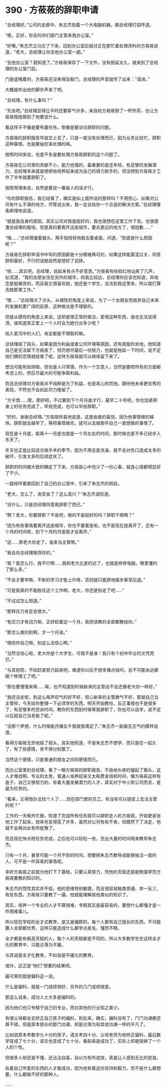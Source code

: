 # 390 · 方莜莜的辞职申请

“总经理好。”公司的走廊中，朱志杰抱着一个大电脑机箱，朝总经理打招呼道。

“嗯，正好，你去叫你们部门主管来我办公室。”

“好嘞。”朱志杰立马应了下来，回到办公室后就对正在那忙着处理资料的方莜莜说道，“老大，总经理让你去他办公室一趟。”

“去他办公室？我知道了。”方莜莜保存了一下文件，没有拖延太久，就来到了总经理的办公室门前。

门是虚掩着的，方莜莜还没来得及敲门，总经理的声音就传了出来：“请进。”

大概是听出他的脚步声来了吧。

“总经理，有什么事吗？”

“先坐吧。”总经理显得比平时还要客气许多，亲自给方莜莜倒了一杯热茶，也让方莜莜隐隐猜到了他要说什么。

看这样子不像是要布置任务，倒像是要谈论辞职的问题。

方莜莜的辞职报告早就交上去了，只是一直没有处理而已，因为业务比较忙，辞职这种事情，也是要抽空来处理的嘛。

按照时间来说，也差不多是要处理方莜莜辞职的这个问题了。

方莜莜在公司里的贡献不小，能力也强的，最重要的是还年轻，有足够的发展潜力，总经理本来就是想把他培养起来成为自己的得力助手的，但没想到方莜莜才工作了半年就要辞职了。

按照常理来说，自然是要说一番留人的话才行。

“你的辞职报告，我已经看了，确实是如上面所说的那样吗？不用担心，如果对公司有什么不满的地方，尽管说出来，我一定会给你一个合适的解决方案。”总经理慢条斯理地说道。

“就是我自身的原因，其实公司对我是挺好的，我也很想在这里工作下去，也很感激总经理的栽培，但是真的要离开这座城市，要去更远的地方了，很抱歉……”

“哦……”总经理皱着眉头，用手指轻轻地敲击着桌面，问道，“到底是什么原因呢？”

方莜莜在辞职申请书中写的原因都是十分模棱两可的，如果这样能蒙混过关，同意辞职最好，不行的话她自然是想好了说辞。

“呃……其实吧，总经理，说起来有点不好意思。”方莜莜有些脸红地讪笑了几声，扯谎道，“我的女朋友住在另外的城市，和我比较远，总经理你应该也知道，异地恋是挺痛苦的，而且我又很喜欢她，她还是个学生，没法到我这里来，所以就打算去她那里工作。”

“嗯……”总经理点了点头，从理性的角度上来说，为了一个女朋友而放弃自己未来的发展和更广阔的前景，这种做法是不理智的。

但是从感性的角度上来说，这却是很正常的做法，爱情这种东西，谁也无法说得清，谁知道真正爱上一个人时会为她付出多少呢？

陷入爱河中的人们，肯定都是不理智的嘛。

总经理摇了摇头，如果是因为利益或者公司环境等原因，还有周旋的余地，他知道自己是无法留下方莜莜了，但仍想尽最后一份努力，也就是拖延一下时间，说不定他们俩的恋情就结束了呢，这样方莜莜就可以继续留下来了。

想法可能有些阴暗，但也是人只常情，作为一个生意人，当然是要把所有的方面都考虑上的，然后尽最大的可能争取利益。

而且总经理对方莜莜并不纯粹是为了利益，也是真心欣赏他，期待他未来更优秀的表现，不然也不会如此尽力挽留了。

“方宇悠……嗯，那好吧，不过要到下个月月底才行，最早二十号吧，你也加紧把身上的任务完成了，早些完成，也可以早些辞职。”

“好的，谢谢总经理。”方莜莜欣喜地说道，这是由衷的喜悦，因为他事情做的越快，辞职就会越早了，等把事情做完，就可以去做那件自己一直想做的事情了。

现在是十月底，距离十一月底也就是一个月左右的时间，那时候也差不多已经步入冬天了。

冬天也正是比较适合做手术的季节，因为不用总是洗澡，就不会对伤口造成太多的破坏，引发太多的后续症状了。

辞职的时间被大致的确定了下来，方莜莜心中也少了一份心事，就连心情都明显好了不少。

一路轻哼着歌回到了自己的办公室中，引来了朱志杰的侧目。

“老大，怎么了，发奖金了？这么高兴？”朱志杰调侃道。

“没什么，只是总经理同意我辞职了而已。”

“啊？老大，你要辞职？不是吧，做的不是挺好的吗？辞职干嘛啊？”

“因为有些事情要离开这座城市，你也不要着急啦，也不是现在就离开了，还有一个月的时间呢，到下个月的月底我才会离开。”

“这……那老大你走了，谁来当主管啊。”

“我会向总经理推荐你的。”

“我？我怎么行，我不行啊……我和老大比差的远了，也就是修修电脑，哪里懂的了那么多。”

“不会才要学嘛，不断的学习才能上升呀，否则就只能原地踏步甚至后退。”

“可是我真的不能胜任这个工作啊，老大，你还是别走了吧……”

“不试试怎么知道。”

“那样压力肯定会很大。”

“有压力才有动力嘛，正好趁着这一个月，我把该教的全部都教给你。”

“那怎么做的到啊，才一个月诶。”

“相信你自己嘛，别这么没信心啊。”

“当然没信心啦，老大你是个大学生，可我不是诶！我只有个初中毕业的文凭而已。”

“与其抱怨，不如赶紧努力起来吧，难道你以后不想多赚点钱吗，总不可能永远都做个修理工了吧。”

“那也要慢慢来啊……唉，也不知道到时候新来的主管会不会还像老大你一样好。”

“我还没走呢，别这么唉声叹气的好不好，担心新来的主管脾气不好，那就自己当主管呗，今天给你整理一下必须学的东西，明天开始教你，反正事情也不是很多了，有足够多的空余时间，教你的东西到时候等我辞职了，你也可以自学，说不定以后就自己当老板了呢。”

“没那个梦想，什么时候能月赚五千我就很满足了。”朱志杰一副毫无志气的模样说道。

看得方莜莜无奈地摇了摇头，其实他知道，不是朱志杰不想学，而只是在一起久了，有了些感情，舍不得分别罢了。

当然这个感情，只是普通的朋友之间的感情而已。

而办公室里的总经理，看了一眼方莜莜的辞职报告，不由地头疼的皱起了眉头，这人才难找啊，专业的太贵，普通人培养起来又太耗费金钱和时间，像方莜莜这样有底子，自己又够努力的，有着大量发展潜力的人才，其实对于中小型公司而言，是最为珍贵的。

“看来，又得想办法找个人了……现在部门里的员工，有没有可以提拔上去当主管的呢？”

工作的一天格外忙碌，知道了完成所有任务就可以辞职走人的方莜莜，开始更紧张地工作了起来，效率也变得高了许多，虽然对公司有些不舍，但既然下了决定，他就不会再对此有所犹豫了。

而且现在快点把任务完成，之后也可以轻松一些，空出大量的时间用来教导朱志杰。

只有一个月，甚至可能一个月不到的时间，想要把朱志杰教导成能够独当一面的人，可不是一件容易的事情呢。

幸好方莜莜之前就为他打下了基础，只要认真努力，凭他的天赋还是能勉强学完方莜莜要教的知识的。

朱志杰的悟性其实并不低，他的思维特别敏捷，而且很容易触类旁通、举一反三，有些东西，方莜莜只要教了一遍，他就能理解其他类似的知识了。

其实，培养一个专业的人才不算很难，专精其实是最容易的，要想什么都懂才是一件困难事儿。

所以现在学校的全才式教育，是又是偏颇的，每个人都有自己擅长的东西，不可能要人全部都优秀，这样只能造成什么都学点皮毛，懂而不精。

全才都是有极高天赋的人，每个人的天赋都是不同的，所以大多数学生在这样全才化的教育中，只能沦落为平庸。

与其说是全才化教育，不如说是平庸化的教育。

或许，这正是“他们”想要的结果吧。

最可笑的就是偏科这一说。

什么是偏科，就是一门成绩很好，另外的几门成绩很差。

那这么说来，成功人士大多是偏科的。

因为他们也只专精于自己的专业，而对其他的行业知之甚少。

有很父母都会去矫正自己孩子的偏科，到后来，确实，偏科没有了，门门功课都还算不错，但是原本擅长的那门功课，却是沦落为和其他功课一样的平凡了。

比如说原本考数学九十分的孩子，语文考四十分，父母老师为他矫正偏科，最后数学变成了七十分，语文也变成了七十分，看起来是成功了，实际上却是毁掉了一个人的个性。

但很多人却还是不懂，还沾沾自喜，自以为有所成效，真是让人感到无比的悲哀。

执着自己所爱的东西的人才能成功，因为他有着这份坚持和毅力，而不是什么都想要，什么都做不好的那种人。

……
